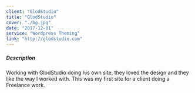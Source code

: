 ```yaml
---
client: "GlodStudio"
title: "GlodStudio"
cover: "./bg.jpg"
date: "2017-12-01"
service: "Wordpress Theming"
link: "http://glodstudio.com"
---
```

##### Description

Working with GlodStudio doing his own site, they loved the design and they like the way I worked with.
This was my first site for a client doing a Freelance work.